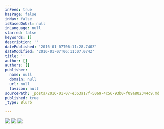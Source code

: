 ```yaml
---
inFeed: true
hasPage: false
inNav: false
isBasedOnUrl: null
inLanguage: null
starred: false
keywords: []
description: ''
datePublished: '2016-01-07T06:11:28.740Z'
dateModified: '2016-01-07T06:11:07.074Z'
title: ''
author: []
authors: []
publisher:
  name: null
  domain: null
  url: null
  favicon: null
sourcePath: _posts/2016-01-07-e363a17f-5069-4c56-93b0-f09a802344c9.md
published: true
_type: Blurb

---
```

![](https://the-grid-user-content.s3-us-west-2.amazonaws.com/d9dae82f-6160-42f3-a52f-7f08022a3ced.jpg)
![](https://the-grid-user-content.s3-us-west-2.amazonaws.com/be8a650e-4534-482c-8400-2cabffbf8440.jpg)
![](https://the-grid-user-content.s3-us-west-2.amazonaws.com/f6b51445-0fd7-4b8f-8ff2-ac23bfb21ec7.jpg)